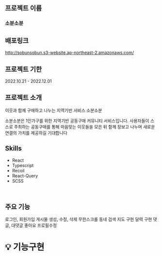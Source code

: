## 프로젝트 이름
### 소분소분

## 배포링크
http://sobunsobun.s3-website.ap-northeast-2.amazonaws.com/

## 프로젝트 기한
2022.10.21 - 2022.12.01
<br/>

## 프로젝트 소개
이웃과 함께 구매하고 나누는 지역기반 서비스 소분소분

소분소분은 1인가구를 위한 지역기반 공동구매 커뮤니티 서비스입니다.
사용자들이 스스로 주최하는 공동구매를 통해 마음맞는 이웃들을 모은 뒤
함께 장보고 나누며 새로운 연결의 가치를 제공하길 기대합니다
<br/>



## Skills
- React
- Typescript
- Recoil
- React-Query
- SCSS
<br/>

## 주요 기능
로그인, 회원가입
게시물 생성, 수정, 삭제
무한스크롤
동네 검색
지도 구현
달력 구현
댓글, 대댓글
좋아요
프로필수정
<br/>


# 💡 기능구현
